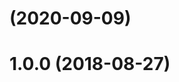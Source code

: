 <a name=""></a>
# [](https://github.com/BenjaminNavarro/ellipsoid-fit/compare/v1.0.0...v) (2020-09-09)



<a name="1.0.0"></a>
# 1.0.0 (2018-08-27)



